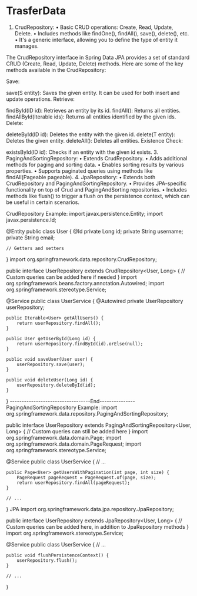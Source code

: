 # TrasferData
1.	CrudRepository:
•	Basic CRUD operations: Create, Read, Update, Delete.
•	Includes methods like findOne(), findAll(), save(), delete(), etc.
•	It's a generic interface, allowing you to define the type of entity it manages.

The CrudRepository interface in Spring Data JPA provides a set of standard CRUD (Create, Read, Update, Delete) methods. Here are some of the key methods available in the CrudRepository:

Save:

save(S entity): Saves the given entity. It can be used for both insert and update operations.
Retrieve:

findById(ID id): Retrieves an entity by its id.
findAll(): Returns all entities.
findAllById(Iterable<ID> ids): Returns all entities identified by the given ids.
Delete:

deleteById(ID id): Deletes the entity with the given id.
delete(T entity): Deletes the given entity.
deleteAll(): Deletes all entities.
Existence Check:

existsById(ID id): Checks if an entity with the given id exists.
3.	PagingAndSortingRepository:
•	Extends CrudRepository.
•	Adds additional methods for paging and sorting data.
•	Enables sorting results by various properties.
•	Supports paginated queries using methods like findAll(Pageable pageable).
4.	JpaRepository:
•	Extends both CrudRepository and PagingAndSortingRepository.
•	Provides JPA-specific functionality on top of Crud and PagingAndSorting repositories.
•	Includes methods like flush() to trigger a flush on the persistence context, which can be useful in certain scenarios.

CrudRepository Example:
import javax.persistence.Entity;
import javax.persistence.Id;

@Entity
public class User {
    @Id
    private Long id;
    private String username;
    private String email;

    // Getters and setters
}
import org.springframework.data.repository.CrudRepository;

public interface UserRepository extends CrudRepository<User, Long> {
    // Custom queries can be added here if needed
}
import org.springframework.beans.factory.annotation.Autowired;
import org.springframework.stereotype.Service;

@Service
public class UserService {
    @Autowired
    private UserRepository userRepository;

    public Iterable<User> getAllUsers() {
        return userRepository.findAll();
    }

    public User getUserById(Long id) {
        return userRepository.findById(id).orElse(null);
    }

    public void saveUser(User user) {
        userRepository.save(user);
    }

    public void deleteUser(Long id) {
        userRepository.deleteById(id);
    }
}
----------------------------------End---------------
PagingAndSortingRepository Example:
import org.springframework.data.repository.PagingAndSortingRepository;

public interface UserRepository extends PagingAndSortingRepository<User, Long> {
    // Custom queries can still be added here
}
import org.springframework.data.domain.Page;
import org.springframework.data.domain.PageRequest;
import org.springframework.stereotype.Service;

@Service
public class UserService {
    // ...

    public Page<User> getUsersWithPagination(int page, int size) {
        PageRequest pageRequest = PageRequest.of(page, size);
        return userRepository.findAll(pageRequest);
    }

    // ...
}
JPA 
import org.springframework.data.jpa.repository.JpaRepository;

public interface UserRepository extends JpaRepository<User, Long> {
    // Custom queries can be added here, in addition to JpaRepository methods
}
import org.springframework.stereotype.Service;

@Service
public class UserService {
    // ...

    public void flushPersistenceContext() {
        userRepository.flush();
    }

    // ...
}
